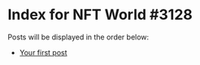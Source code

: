 # Index for NFT World #3128
Posts will be displayed in the order below:

- [Your first post](./001-first.md)


